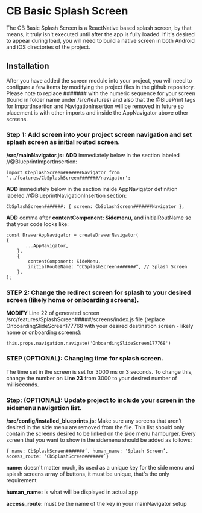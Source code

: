 # CB Basic Splash Screen

The CB Basic Splash Screen is a ReactNative based splash screen, by that means, it truly isn't executed until after the app 
is fully loaded. If it's desired to appear during load, you will need to build a native screen in both Android and iOS 
directories of the project.
  
## Installation

After you have added the screen module into your project, you will need to configure a few items by modifying the project 
files in the github repository. Please note to replace ####### with the numeric sequence for your screen (found in folder name under /src/features) and also that the @BluePrint tags for ImportInsertion and NavigationInsertion will be removed in future so placement is with other imports and inside the AppNavigator above other screens.

### Step 1: Add screen into your project screen navigation and set splash screen as initial routed screen.
  **/src/mainNavigator.js:** 
   **ADD** immediately below in the section labeled  //@BlueprintImportInsertion:  
   
   ```import CbSplashScreen#######Navigator from '../features/CbSplashScreen#######/navigator';```
   
   **ADD**  immediately below in the section inside AppNavigator definition labeled  //@BlueprintNavigationInsertion section:
   
   ```CbSplashScreen#######: { screen: CbSplashScreen#######Navigator },```
  
   **ADD** comma after __contentComponent: Sidemenu__, and initialRoutName so that your code looks like:
```
const DrawerAppNavigator = createDrawerNavigator(
{
 	   ...AppNavigator,
	},
	{
		contentComponent: SideMenu,
		initialRouteName: “CbSplashScreen#######”, // Splash Screen
	},
);
```

### STEP 2: Change the redirect screen for splash to your desired screen (likely home or onboarding screens).  
 **MODIFY** Line 22 of generated screen /src/features/SplashScreen#####/screens/index.js file (replace OnboardingSlideScreen177768 with your desired destination screen - likely home or onboarding screens):
    
  ``` this.props.navigation.navigate('OnboardingSlideScreen177768') ```

### STEP (OPTIONAL): Changing time for splash screen.
The time set in the screen is set for 3000 ms or 3 seconds. To change this, change the number on **Line 23** from 3000 to your desired number of milliseconds.

### Step: (OPTIONAL): Update project to include your screen in the sidemenu navigation list.
 **/src/config/installed_blueprints.js:**
    Make sure any screens that aren’t desired in the side menu are removed from the file. This list should only contain the screens desired to be linked on the side menu hamburger. Every screen that you want to show in the sidemenu should be added as follows:
    
   ``` { name: CbSplashScreen#######’, human_name: 'Splash Screen’, access_route: ‘CbSplashScreen#######`} ```
            
   **name:**  doesn't matter much, its used as a unique key for the side menu and splash screens array of 
   buttons, it must be unique, that's the only requirement
  
   **human_name:**  is what will be displayed in actual app
  
   **access_route:**  must be the name of the key in your mainNavigator setup  
